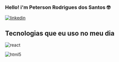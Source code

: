 ### Hello! i'm Peterson Rodrigues dos Santos 🤓

[![linkedin](https://img.shields.io/badge/LinkedIn-0077B5?style=for-the-badge&logo=linkedin&logoColor=white
)](https://www.linkedin.com/in/peterson-rodrigues-b6821824b/)

## Tecnologias que eu uso no meu dia 

<div
  style='flex-direction-row'
  >
<img 
  src='https://img.shields.io/badge/React-20232A?style=for-the-badge&logo=react&logoColor=61DAFB'
  alt='react'
  align='center'
  /> 

  <img 
  src='https://img.shields.io/badge/HTML5-E34F26?style=for-the-badge&logo=html5&logoColor=white'
  alt='html5'
  align='center'
  /> 
</div>
<!--
**peterson337/peterson337** is a ✨ _special_ ✨ repository because its `README.md` (this file) appears on your GitHub profile.

Here are some ideas to get you started:

- 🔭 I’m currently working on ...
- 🌱 I’m currently learning ...
- 👯 I’m looking to collaborate on ...
- 🤔 I’m looking for help with ...
- 💬 Ask me about ...
- 📫 How to reach me: ...
- 😄 Pronouns: ...
- ⚡ Fun fact: ...
-->
